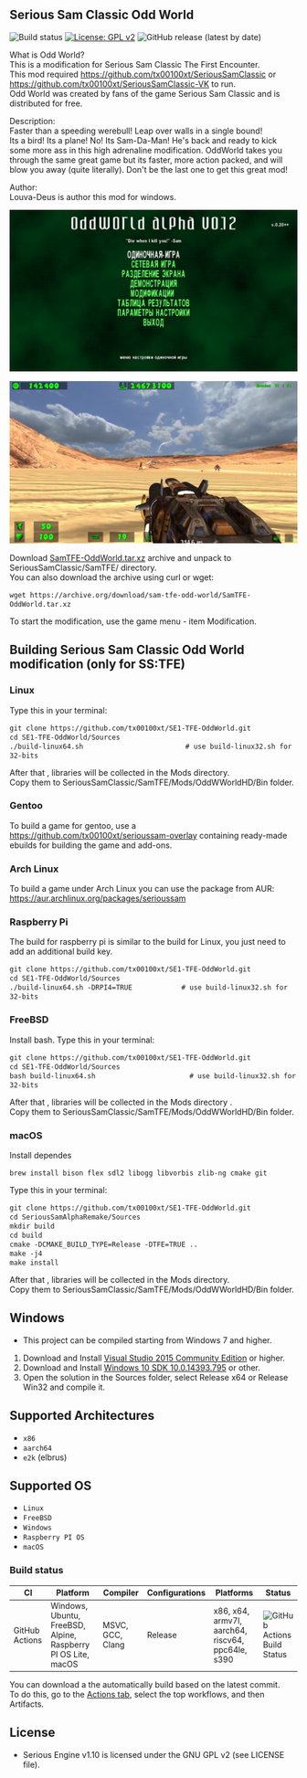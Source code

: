 ## Serious Sam Classic Odd World
![Build status](https://github.com/tx00100xt/SE1-TFE-OddWorld/actions/workflows/cibuild.yml/badge.svg)
[![License: GPL v2](https://img.shields.io/badge/License-GPL_v2-blue.svg)](https://www.gnu.org/licenses/old-licenses/gpl-2.0.en.html)
![GitHub release (latest by date)](https://img.shields.io/github/v/release/tx00100xt/SE1-TFE-OddWorld)

What is Odd World?  
This is a modification for Serious Sam Classic The First Encounter.  
This mod required https://github.com/tx00100xt/SeriousSamClassic or https://github.com/tx00100xt/SeriousSamClassic-VK to run.  
Odd World was created by fans of the game Serious Sam Classic and is distributed for free.    

Description:  
Faster than a speeding werebull!
Leap over walls in a single bound!  
Its a bird! Its a plane! No! Its Sam-Da-Man! He's back and ready to kick some more ass in this high adrenaline modification.
OddWorld takes you through the same great game but its faster, more action packed, and will blow you away (quite literally).
Don't be the last one to get this great mod!    

Author:  
Louva-Deus is author this mod for windows.  

![OW1](https://raw.githubusercontent.com/tx00100xt/SE1-TFE-OddWorld/main/Images/oddworld-1.png)

![OW2](https://raw.githubusercontent.com/tx00100xt/SE1-TFE-OddWorld/main/Images/oddworld-2.png)


Download [SamTFE-OddWorld.tar.xz] archive and unpack to  SeriousSamClassic/SamTFE/ directory.  
You can also download the archive using curl or wget:
```
wget https://archive.org/download/sam-tfe-odd-world/SamTFE-OddWorld.tar.xz
```
To start the modification, use the game menu - item Modification.

Building Serious Sam Classic Odd World modification (only for SS:TFE)
---------------------------------------------------------------------

### Linux

Type this in your terminal:

```
git clone https://github.com/tx00100xt/SE1-TFE-OddWorld.git
cd SE1-TFE-OddWorld/Sources
./build-linux64.sh           	           # use build-linux32.sh for 32-bits
```
After that , libraries will be collected in the Mods directory.   
Copy them to SeriousSamClassic/SamTFE/Mods/OddWWorldHD/Bin folder.

### Gentoo

To build a game for gentoo, use a https://github.com/tx00100xt/serioussam-overlay containing ready-made ebuilds for building the game and add-ons.

### Arch Linux

To build a game under Arch Linux you can use the package from AUR: https://aur.archlinux.org/packages/serioussam

### Raspberry Pi

The build for raspberry pi is similar to the build for Linux, you just need to add an additional build key.

```
git clone https://github.com/tx00100xt/SE1-TFE-OddWorld.git
cd SE1-TFE-OddWorld/Sources
./build-linux64.sh -DRPI4=TRUE	          # use build-linux32.sh for 32-bits
```
### FreeBSD

Install bash. 
Type this in your terminal:

```
git clone https://github.com/tx00100xt/SE1-TFE-OddWorld.git
cd SE1-TFE-OddWorld/Sources
bash build-linux64.sh	                    # use build-linux32.sh for 32-bits
```
After that , libraries will be collected in the Mods directory .   
Copy them to SeriousSamClassic/SamTFE/Mods/OddWWorldHD/Bin folder.

### macOS

Install dependes
```
brew install bison flex sdl2 libogg libvorbis zlib-ng cmake git
```
Type this in your terminal:
```
git clone https://github.com/tx00100xt/SE1-TFE-OddWorld.git
cd SeriousSamAlphaRemake/Sources
mkdir build
cd build
cmake -DCMAKE_BUILD_TYPE=Release -DTFE=TRUE ..
make -j4
make install
```
After that , libraries will be collected in the Mods directory.   
Copy them to SeriousSamClassic/SamTFE/Mods/OddWWorldHD/Bin folder.

Windows
-------
* This project can be compiled starting from Windows 7 and higher.

1. Download and Install [Visual Studio 2015 Community Edition] or higher.
2. Download and Install [Windows 10 SDK 10.0.14393.795] or other.
3. Open the solution in the Sources folder, select Release x64 or Release Win32 and compile it.

Supported Architectures
----------------------
* `x86`
* `aarch64`
* `e2k` (elbrus)

Supported OS
-----------
* `Linux`
* `FreeBSD`
* `Windows`
* `Raspberry PI OS`
* `macOS`

### Build status
|CI|Platform|Compiler|Configurations|Platforms|Status|
|---|---|---|---|---|---|
|GitHub Actions|Windows, Ubuntu, FreeBSD, Alpine, Raspberry PI OS Lite, macOS|MSVC, GCC, Clang|Release|x86, x64, armv7l, aarch64, riscv64, ppc64le, s390|![GitHub Actions Build Status](https://github.com/tx00100xt/SE1-TFE-OddWorld/actions/workflows/cibuild.yml/badge.svg)

You can download a the automatically build based on the latest commit.  
To do this, go to the [Actions tab], select the top workflows, and then Artifacts.

License
-------

* Serious Engine v1.10 is licensed under the GNU GPL v2 (see LICENSE file).


[SamTFE-OddWorld.tar.xz]: https://drive.google.com/file/d/1--64DLKgQPY4rTcVtMftPM4eWtaAk6xn/view?usp=sharing "Serious Sam Classic OddWorld Mod"
[Visual Studio 2015 Community Edition]: https://go.microsoft.com/fwlink/?LinkId=615448&clcid=0x409 "Visual Studio 2015 Community Edition"
[Windows 10 SDK 10.0.14393.795]: https://go.microsoft.com/fwlink/p/?LinkId=838916 "Windows 10 SDK 10.0.14393.795"
[Actions tab]: https://github.com/tx00100xt/SE1-TFE-OddWorld/actions "Download Artifacts"
